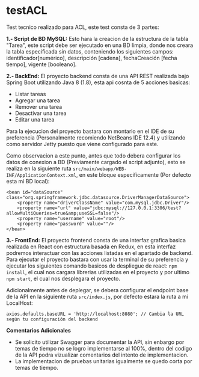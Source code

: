 # testACL
Test tecnico realizado para ACL, este test consta de 3 partes:

**1.- Script de BD MySQL:** Esto hara la creacion de la estructura de la tabla "Tarea", este script debe ser ejecutado en una BD limpia, donde nos creara la tabla especificada sin datos, conteniendo los siguientes campos: identificador[numérico], descripción [cadena], fechaCreación [fecha tiempo], vigente [booleano].

**2.- BackEnd:** El proyecto backend consta de una API REST realizada bajo Spring Boot utilizando Java 8 (1.8), esta api cosnta de 5 acciones basicas:
-	Listar tareas
-	Agregar una tarea
-	Remover una tarea
-	Desactivar una tarea
-	Editar una tarea

Para la ejecucion del proyecto bastara con montarlo en el IDE de su preferencia (Personalmente recomiendo NetBeans IDE 12.4) y utilizando como servidor Jetty puesto que viene configurado para este.

Como observacion a este punto, antes que todo debera configurar los datos de conexion a BD (Previamente cargado el script adjunto), esto se realiza en la siguiente ruta ```src/main/webapp/WEB-INF/ApplicationContext.xml```, en este bloque especificamente (Por defecto esta mi BD local):   
```
<bean id="dataSource" class="org.springframework.jdbc.datasource.DriverManagerDataSource">
    <property name="driverClassName" value="com.mysql.jdbc.Driver"/>
    <property name="url" value="jdbc:mysql://127.0.0.1:3306/test?allowMultiQueries=true&amp;useSSL=false"/>
    <property name="username" value="root"/>
    <property name="password" value=""/>
</bean>
```

**3.- FrontEnd:** El proyecto frontend consta de una interfaz grafica basica realizada en React con estructura basada en Redux, en esta interfaz podremos interactuar con las acciones listadas en el apartado de backend. Para ejecutar el proyecto bastara con usar la terminal de su preferencia y ejecutar los siguientes comando basicos de despliegue de react: ```npm install```, el cual nos cargara librerias utilizadas en el proyecto y por ultimo ```npm start```, el cual nos desplegara el proyecto. 

Adicionalmente antes de deplegar, se debera configurar el endpoint base de la API en la siguiente ruta ```src/index.js```, por defecto estara la ruta a mi LocalHost:
```
axios.defaults.baseURL = 'http://localhost:8080'; // Cambia la URL según tu configuración del backend
```
**Comentarios Adicionales**

-	Se solicito utilizar Swagger para documentar la API, sin enbargo por temas de tiempo no se logro implementarse al 100%, dentro del codigo de la API podra vizualizar comentarios del intento de implementacion.
- La implementacion de pruebas unitarias igualmente se quedo corta por temas de tiempo.


